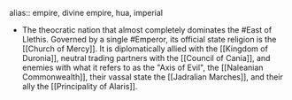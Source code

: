 alias:: empire, divine empire, hua, imperial

- The theocratic nation that almost completely dominates the #East of Llethis. Governed by a single #Emperor, its official state religion is the [[Church of Mercy]]. It is diplomatically allied with the [[Kingdom of Duronia]], neutral trading partners with the [[Council of Cania]], and enemies with what it refers to as the "Axis of Evil", the [[Naleanian Commonwealth]], their vassal state the [[Jadralian Marches]], and their ally the [[Principality of Alaris]].